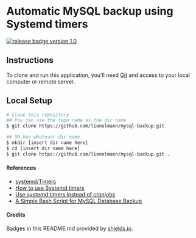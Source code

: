 # Automatic MySQL backup using Systemd timers

<a href="#">
   <img src="https://img.shields.io/badge/release-v1.0-blue.svg" alt="release badge version 1.0">
</a>

## Instructions

To clone and run this application, you'll need [Git](https://git-scm.com) and access to your local computer or remote server. 

## Local Setup

```bash
# Clone this repository
## You can use the repo name as the dir name
$ git clone https://github.com/lionelmann/mysql-backup.git

## OR Use whatever dir name
$ mkdir [insert dir name here]
$ cd [insert dir name here]
$ git clone https://github.com/lionelmann/mysql-backup.git .
```

#### References
* [systemd/Timers](https://wiki.archlinux.org/index.php/Systemd/Timers#Realtime_timer)
* [How to use Systemd timers](https://www.certdepot.net/rhel7-use-systemd-timers/)
* [Use systemd timers instead of cronjobs](https://opensource.com/article/20/7/systemd-timers)
* [A Simple Bash Script for MySQL Database Backup](https://tecadmin.net/bash-script-mysql-database-backup/)


#### Credits

Badges in this README.md provided by [shields.io](https://shields.io/#your-badge).
